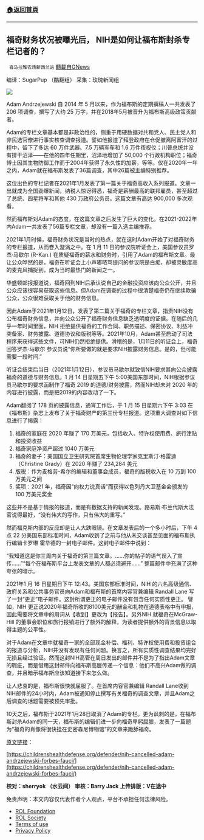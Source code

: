 ###  [:house:返回首頁](https://github.com/ourhimalayas/txt)
---


## 福奇财务状况被曝光后， NIH是如何让福布斯封杀专栏记者的？
` 喜马拉雅农场新西兰站` [轉載自GNews](https://gnews.org/zh-hans/2154219/)

编译：SugarPup （酷翻组）
采集：玫瑰新闻组

![](https://assets.gnews.org/wp-content/uploads/2022/03/image-1364.png)

Adam Andrzejewski 自 2014 年 5 月以来，作为福布斯的定期撰稿人一共发表了 206 项调查，撰写了大约 25 万字，并在2018年5月被晋升为福布斯高级政策贡献者。

Adam的专栏文章基本都是非政治性的，侧重于用硬数据对共和党人、民主党人和非民选官僚进行事实核查调查报道。譬如他报道了拜登政府在仓促撤离阿富汗的过程中，留下了多达 60 万件武器、7.5 万辆军车和 1.6 万件夜视仪；川普总统并没有排干沼泽——在他的四年任期里，沼泽地增加了 50,000 个行政机构职位；福奇博士因其生物防御工作而于2004年获得了永久性的加薪，等等。仅在2020年一年之内，Adam就在福布斯发表了36篇调查，其中26篇被主编特别推荐。

这位出色的专栏记者在2021年1月发表了第一篇关于福奇高收入系列报道。文章一出就成为全国劲爆新闻，纳税人惊讶得悉，福奇是薪酬最高的联邦雇员，甚至超过了总统、四星将军和其他 430 万政府公务员。这篇文章有高达 900,000 多次观看。

然而福布斯对Adam的态度，在这篇文章之后发生了巨大的变化。在2021-2022年内Adam一共发表了56篇专栏文章，却没有一篇入选主编推荐。

2021年1月时候，福奇财务状况是当时的热点，就在这时Adam开始了对福奇财务的专栏报道，从而卷入漩涡之中。在 1 月 11 日的参议院听证会上，美国参议员罗杰·马歇尔 (R-Kan.) 在质疑福奇的薪水和财务时，引用了Adam的福布斯文章。最让公众哗然的是，福奇在听证会上小声嘟哝骂提问的参议院是白痴，却被灵敏度高的麦克风捕捉到，成为当时最热门的新闻之一。

华盛顿邮报报道说，福奇回到NIH后承认说自己的金融投资应该向公众公开，并且公众应该很容易获取这些信息。但Adam在调查的过程中很清楚福奇仍在继续欺骗公众，公众很难获取关于他的财务信息。

因此Adam于2021年1月12日，发表了第二篇关于福奇的专栏文章，指责NIH没有公布福奇财务信息，并向公众公开了福奇财务信息缺乏透明度的证据。在随后的几乎一年时间里面，NIH 拒绝提供福奇的工作合同、职务描述、保密协议、利益冲突备案、财务披露、道德协议和版税等等。2021年10月，Adam甚至启动了司法程序来获得这些文件，可NIH仍然拒绝提供。滑稽的是，1月11日的听证会上，福奇回答罗杰·马歇尔 参议员说“你所要做的就是要求NIH披露财务信息。是的，但可能需要一段时间.”

听证会结束后当日（2021年1月12日），参议员马歇尔就致信NIH要求其向公众披露福奇的道德与财务信息。1 月 14 日星期五下午 5:00美国东部时间，NIH根据参议员马歇尔的要求函制作了福奇 2019 的道德/财务披露，然而NIH却未对 2020 年的内容进行披露，而是把2019的内容改动了一下。

Adam翻阅了 178 页的披露信息，通宵工作后，于 1 月 15 日星期六下午 3:03 在《福布斯》杂志上发布了关于福奇财产的第三份专栏报道。这项重大调查对如下信息进行了揭露：

1. 福奇的家庭在 2020 年赚了 170 万美元，包括收入、特许权使用费、旅行津贴和投资收益
2. 福奇家庭净资产超过 1040 万美元
3. 福奇的妻子：美国国立卫生研究院首席生物伦理学家克里斯汀·格雷迪（Christine Grady）在 2020 年赚了 234,284 美元
4. 版税：作为麦格劳-希尔的编辑和董事会成员，福奇的版税收入在 10 万到 100 万美元之间
5. 奖项：2021 年，福奇因“向权力说真话”而获得以色列丹大卫基金会颁发的 100 万美元奖金


这些并不是基于情报的报道，而是有数据支持的新闻发现。路易斯·布兰代斯大法官说得最好，“没有伟大的写作，只有伟大的重写。”

然而福克斯内部的反应却是让人大跌眼镜。在文章发表后的一个多小时后，下午 4 点 22 分美国东部标准时间，Adam收到了之前与他从未交谈甚至见面的福布斯执行编辑卡罗琳 霍华德的一封电子邮件。这封电子邮件中说到：

“我知道这是你三周内关于福奇的第三篇文章。……你的帖子的语气误入了宣传……”“每个在福布斯平台上发表文章的人都必须避开……” 整篇邮件中充满了这种夸张的暗示。

2021年1 月 16 日星期日下午 12:43。美国东部标准时间，NIH 的六名高级通信、政府关系和公共事务官员向Adam和福布斯的首席内容官兼编辑 Randall Lane 写了一封“更正”电子邮件。这封所谓更正的电子邮件没有包含任何实质性更正。 譬如，NIH 更正说2020年福奇所收的8100美元的酬金和礼物在道德表格中有申报，因此需要将文章中的用词从【收到】更改为【报告】。另外NIH 就福奇在McGraw-Hill 的董事会职位和旅行报销进行了额外的解释，为读者提供额外的背景信息以取得主题的公平性。

对于Adam在文章中就福奇一家的全部现金补偿、福利、特许权使用费和投资组合的报道与分析，NIH并没有发现有任何问题。换言之，所有实质性调查结果均完好无损且经过验证。然而这封NIH高管在周日发出的邮件并不是为了指出Adam文章的瑕疵，而是借用这封邮件向福布斯高层传递一个信息：他们不高兴Adam做的调查，并且暗示福布斯应该知道接下来怎么做。

让人悲哀的是，福布斯很快就屈服了。在首席内容官兼编辑 Randall Lane收到NIH邮件的24小时内，Adam被通知停止撰写有关福奇的调查文章，并且Adam之后调查的话题需要被预先审批。

10天之后，福布斯于2021年1月28日取消了Adam的专栏。更为讽刺的是，在福布斯封杀Adam的同一天，福布斯的编辑们进一步向福奇卑躬屈膝，发表了一篇题为“福奇的肖像将很快挂在史密森尼博物馆”的文章来跪舔福奇。

[原文链接](https://childrenshealthdefense.org/defender/nih-cancelled-adam-andrzejewski-forbes-fauci/)：

[https://childrenshealthdefense.org/defender/nih-cancelled-adam-andrzejewski-forbes-fauci/](https://childrenshealthdefense.org/defender/nih-cancelled-adam-andrzejewski-forbes-fauci/)

**校对：sherryok （水云间）
审核：Barry Jack
上传排版：V在途中**

 

免责声明：本文内容仅代表作者个人观点，平台不承担任何法律风险。

- [ROL Foundation](https://rolfoundation.org/)
- [ROL Society](https://rolsociety.org/)
- [Terms of use](https://gnews.org/terms-of-use-3/)
- [Privacy Policy](https://gnews.org/privacy-policy/)

